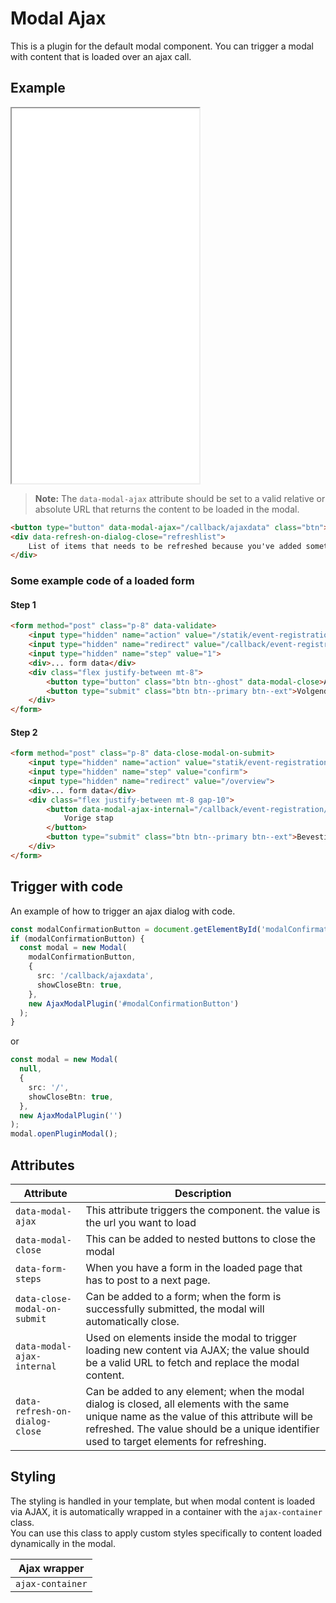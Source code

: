 # Modal Ajax

This is a plugin for the default modal component. You can trigger a modal with content that is loaded over an ajax call.

## Example

<iframe src="../examples/modal_ajax.html" height="600"></iframe>

> **Note:** The `data-modal-ajax` attribute should be set to a valid relative or absolute URL that returns the content to be loaded in the modal.

```HTML
<button type="button" data-modal-ajax="/callback/ajaxdata" class="btn">Get ajax content</button>
<div data-refresh-on-dialog-close="refreshlist">
    List of items that needs to be refreshed because you've added something through the dialog.
</div>
```

### Some example code of a loaded form

#### Step 1

```HTML
<form method="post" class="p-8" data-validate>
    <input type="hidden" name="action" value="/statik/event-registration">
    <input type="hidden" name="redirect" value="/callback/event-registration/step2">
    <input type="hidden" name="step" value="1">
    <div>... form data</div>
    <div class="flex justify-between mt-8">
        <button type="button" class="btn btn--ghost" data-modal-close>Annuleren</button>
        <button type="submit" class="btn btn--primary btn--ext">Volgende stap</button>
    </div>
</form>
```

#### Step 2

```HTML
<form method="post" class="p-8" data-close-modal-on-submit>
    <input type="hidden" name="action" value="statik/event-registration">
    <input type="hidden" name="step" value="confirm">
    <input type="hidden" name="redirect" value="/overview">
    <div>... form data</div>
    <div class="flex justify-between mt-8 gap-10">
        <button data-modal-ajax-internal="/callback/event-registration/step1" class="btn btn--ghost">
            Vorige stap
        </button>
        <button type="submit" class="btn btn--primary btn--ext">Bevestigen</button>
    </div>
</form>
```

## Trigger with code

An example of how to trigger an ajax dialog with code.

```ts
const modalConfirmationButton = document.getElementById('modalConfirmationButton');
if (modalConfirmationButton) {
  const modal = new Modal(
    modalConfirmationButton,
    {
      src: '/callback/ajaxdata',
      showCloseBtn: true,
    },
    new AjaxModalPlugin('#modalConfirmationButton')
  );
}
```

or

```ts
const modal = new Modal(
  null,
  {
    src: '/',
    showCloseBtn: true,
  },
  new AjaxModalPlugin('')
);
modal.openPluginModal();
```

## Attributes

| Attribute                      | Description                                                                                                                                                                                                                            |
| ------------------------------ | -------------------------------------------------------------------------------------------------------------------------------------------------------------------------------------------------------------------------------------- |
| `data-modal-ajax`              | This attribute triggers the component. the value is the url you want to load                                                                                                                                                           |
| `data-modal-close`             | This can be added to nested buttons to close the modal                                                                                                                                                                                 |
| `data-form-steps`              | When you have a form in the loaded page that has to post to a next page.                                                                                                                                                               |
| `data-close-modal-on-submit`   | Can be added to a form; when the form is successfully submitted, the modal will automatically close.                                                                                                                                   |
| `data-modal-ajax-internal`     | Used on elements inside the modal to trigger loading new content via AJAX; the value should be a valid URL to fetch and replace the modal content.                                                                                     |
| `data-refresh-on-dialog-close` | Can be added to any element; when the modal dialog is closed, all elements with the same unique name as the value of this attribute will be refreshed. The value should be a unique identifier used to target elements for refreshing. |

## Styling

The styling is handled in your template, but when modal content is loaded via AJAX, it is automatically wrapped in a container with the `ajax-container` class.  
You can use this class to apply custom styles specifically to content loaded dynamically in the modal.

| Ajax wrapper     |
| ---------------- |
| `ajax-container` |
